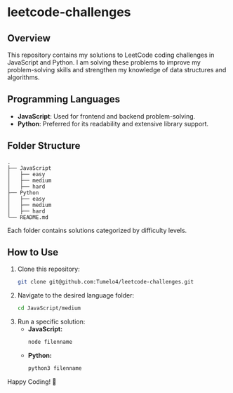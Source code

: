 ﻿# leetcode-challenges

## Overview
This repository contains my solutions to LeetCode coding challenges in JavaScript and Python. I am solving these problems to improve my problem-solving skills and strengthen my knowledge of data structures and algorithms.

## Programming Languages
- **JavaScript**: Used for frontend and backend problem-solving.
- **Python**: Preferred for its readability and extensive library support.

## Folder Structure
```
.
├── JavaScript
│   ├── easy
│   ├── medium
│   ├── hard
├── Python
│   ├── easy
│   ├── medium
│   ├── hard
└── README.md
```
Each folder contains solutions categorized by difficulty levels.

## How to Use
1. Clone this repository:
   ```sh
   git clone git@github.com:Tumelo4/leetcode-challenges.git
   ```
2. Navigate to the desired language folder:
   ```sh
   cd JavaScript/medium
   ```
3. Run a specific solution:
   - **JavaScript:**
     ```sh
     node filenname
     ```
   - **Python:**
     ```sh
     python3 filenname
     ```

Happy Coding! 🚀

